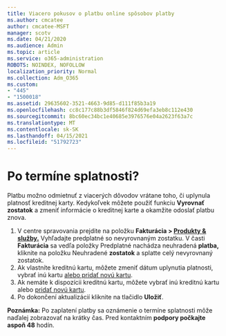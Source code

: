 ```yaml
---
title: Viacero pokusov o platbu online spôsobov platby
ms.author: cmcatee
author: cmcatee-MSFT
manager: scotv
ms.date: 04/21/2020
ms.audience: Admin
ms.topic: article
ms.service: o365-administration
ROBOTS: NOINDEX, NOFOLLOW
localization_priority: Normal
ms.collection: Adm_O365
ms.custom:
- "445"
- "1500018"
ms.assetid: 29635602-3521-4663-9d85-d111f85b3a19
ms.openlocfilehash: cc8c177c88b3df5846f824d69efa3eb8c112e430
ms.sourcegitcommit: 8bc60ec34bc1e40685e3976576e04a2623f63a7c
ms.translationtype: MT
ms.contentlocale: sk-SK
ms.lasthandoff: 04/15/2021
ms.locfileid: "51792723"
---
```

# <a name="past-due-account"></a>Po termíne splatnosti?

Platbu možno odmietnuť z viacerých dôvodov vrátane toho, či uplynula platnosť kreditnej karty. Kedykoľvek môžete použiť funkciu **Vyrovnať zostatok** a zmeniť informácie o kreditnej karte a okamžite odoslať platbu znova.

1. V centre spravovania prejdite na položku **Fakturácia > [Produkty & služby.](https://go.microsoft.com/fwlink/p/?linkid=842054)**
Vyhľadajte predplatné so nevyrovnaným zostatku. V časti **Fakturácia** sa vedľa položky Predplatné nachádza neuhradená **platba,** kliknite na položku Neuhradené **zostatok** a splatte celý nevyrovnaný zostatok.
2. Ak vlastníte kreditnú kartu, môžete zmeniť dátum uplynutia platnosti, vybrať inú kartu [alebo pridať novú kartu](https://docs.microsoft.com/microsoft-365/commerce/billing-and-payments/manage-payment-methods?view=o365-worldwide).
3. Ak nemáte k dispozícii kreditnú kartu, môžete vybrať inú kreditnú kartu alebo [pridať novú kartu](https://docs.microsoft.com/microsoft-365/commerce/billing-and-payments/manage-payment-methods?view=o365-worldwide).
4. Po dokončení aktualizácií kliknite na tlačidlo **Uložiť**.

**Poznámka:** Po zaplatení platby sa oznámenie o termíne splatnosti môže naďalej zobrazovať na krátky čas. Pred kontaktním **podpory počkajte aspoň 48** hodín.
